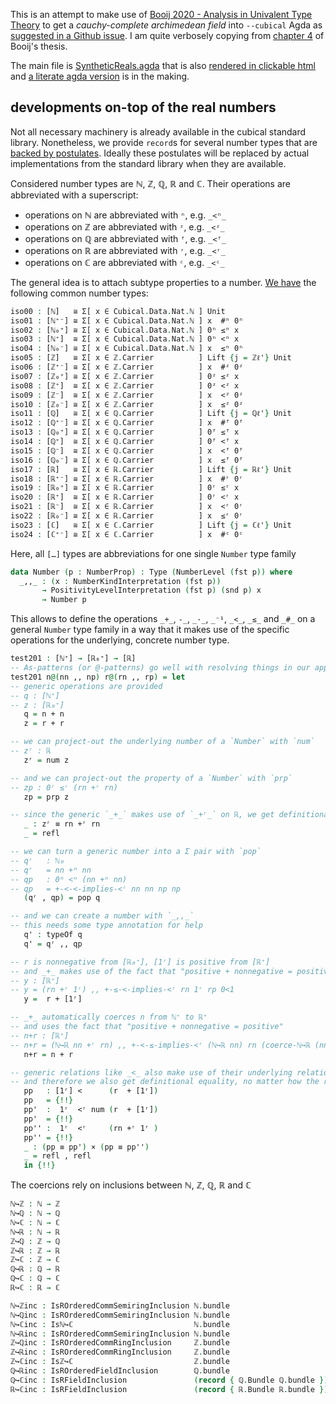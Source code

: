 

This is an attempt to make use of [Booij 2020 - Analysis in Univalent Type Theory](https://abooij.blogspot.com/p/phd-thesis.html) to get a _cauchy-complete archimedean field_ into `--cubical` Agda as [suggested in a Github issue](https://github.com/agda/cubical/issues/286). I am quite verbosely copying from [chapter 4](chapter-4-1.md) of Booij's thesis.

The main file is [SyntheticReals.agda](agda/SyntheticReals.agda) that is also [rendered in clickable html](https://mchristianl.github.io/synthetic-reals/html/SyntheticReals.html) and [a literate agda version](https://mchristianl.github.io/synthetic-reals/html/) is in the making.

## developments on-top of the real numbers

Not all necessary machinery is already available in the cubical standard library. Nonetheless, we provide `record`s for several number types that are [backed by postulates](https://mchristianl.github.io/synthetic-reals/html/Number.Postulates.html). Ideally these postulates will be replaced by actual implementations from the standard library when they are available.

Considered number types are ℕ, ℤ, ℚ, ℝ and ℂ. Their operations are abbreviated with a superscript:
- operations on ℕ are abbreviated with `ⁿ`, e.g. `_<ⁿ_`
- operations on ℤ are abbreviated with `ᶻ`, e.g. `_<ᶻ_`
- operations on ℚ are abbreviated with `ᶠ`, e.g. `_<ᶠ_`
- operations on ℝ are abbreviated with `ʳ`, e.g. `_<ʳ_`
- operations on ℂ are abbreviated with `ᶜ`, e.g. `_<ᶜ_`

The general idea is to attach subtype properties to a number. [We have](https://mchristianl.github.io/synthetic-reals/html/Summary.html) the following common number types:

```agda
iso00 : [ℕ]   ≅ Σ[ x ∈ Cubical.Data.Nat.ℕ ] Unit
iso01 : [ℕ⁺⁻] ≅ Σ[ x ∈ Cubical.Data.Nat.ℕ ] x  #ⁿ 0ⁿ
iso02 : [ℕ₀⁺] ≅ Σ[ x ∈ Cubical.Data.Nat.ℕ ] 0ⁿ ≤ⁿ x
iso03 : [ℕ⁺]  ≅ Σ[ x ∈ Cubical.Data.Nat.ℕ ] 0ⁿ <ⁿ x
iso04 : [ℕ₀⁻] ≅ Σ[ x ∈ Cubical.Data.Nat.ℕ ] x  ≤ⁿ 0ⁿ
iso05 : [ℤ]   ≅ Σ[ x ∈ ℤ.Carrier          ] Lift {j = ℤℓ'} Unit
iso06 : [ℤ⁺⁻] ≅ Σ[ x ∈ ℤ.Carrier          ] x  #ᶻ 0ᶻ
iso07 : [ℤ₀⁺] ≅ Σ[ x ∈ ℤ.Carrier          ] 0ᶻ ≤ᶻ x
iso08 : [ℤ⁺]  ≅ Σ[ x ∈ ℤ.Carrier          ] 0ᶻ <ᶻ x
iso09 : [ℤ⁻]  ≅ Σ[ x ∈ ℤ.Carrier          ] x  <ᶻ 0ᶻ
iso10 : [ℤ₀⁻] ≅ Σ[ x ∈ ℤ.Carrier          ] x  ≤ᶻ 0ᶻ
iso11 : [ℚ]   ≅ Σ[ x ∈ ℚ.Carrier          ] Lift {j = ℚℓ'} Unit
iso12 : [ℚ⁺⁻] ≅ Σ[ x ∈ ℚ.Carrier          ] x  #ᶠ 0ᶠ
iso13 : [ℚ₀⁺] ≅ Σ[ x ∈ ℚ.Carrier          ] 0ᶠ ≤ᶠ x
iso14 : [ℚ⁺]  ≅ Σ[ x ∈ ℚ.Carrier          ] 0ᶠ <ᶠ x
iso15 : [ℚ⁻]  ≅ Σ[ x ∈ ℚ.Carrier          ] x  <ᶠ 0ᶠ
iso16 : [ℚ₀⁻] ≅ Σ[ x ∈ ℚ.Carrier          ] x  ≤ᶠ 0ᶠ
iso17 : [ℝ]   ≅ Σ[ x ∈ ℝ.Carrier          ] Lift {j = ℝℓ'} Unit
iso18 : [ℝ⁺⁻] ≅ Σ[ x ∈ ℝ.Carrier          ] x  #ʳ 0ʳ
iso19 : [ℝ₀⁺] ≅ Σ[ x ∈ ℝ.Carrier          ] 0ʳ ≤ʳ x
iso20 : [ℝ⁺]  ≅ Σ[ x ∈ ℝ.Carrier          ] 0ʳ <ʳ x
iso21 : [ℝ⁻]  ≅ Σ[ x ∈ ℝ.Carrier          ] x  <ʳ 0ʳ
iso22 : [ℝ₀⁻] ≅ Σ[ x ∈ ℝ.Carrier          ] x  ≤ʳ 0ʳ
iso23 : [ℂ]   ≅ Σ[ x ∈ ℂ.Carrier          ] Lift {j = ℂℓ'} Unit
iso24 : [ℂ⁺⁻] ≅ Σ[ x ∈ ℂ.Carrier          ] x  #ᶜ 0ᶜ
```

Here, all `[…]` types are abbreviations for one single `Number` type family

```agda
data Number (p : NumberProp) : Type (NumberLevel (fst p)) where
  _,,_ : (x : NumberKindInterpretation (fst p))
       → PositivityLevelInterpretation (fst p) (snd p) x
       → Number p
```

This allows to define the operations `_+_`, `-_`, `_·_`, `_⁻¹`, `_<_`, `_≤_` and `_#_` on a general `Number` type family in a way that it makes use of the specific operations for the underlying, concrete number type.

```agda
test201 : [ℕ⁺] → [ℝ₀⁺] → [ℝ]
-- As-patterns (or @-patterns) go well with resolving things in our approach
test201 n@(nn ,, np) r@(rn ,, rp) = let
-- generic operations are provided
-- q : [ℕ⁺]
-- z : [ℝ₀⁺]
   q = n + n
   z = r + r

-- we can project-out the underlying number of a `Number` with `num`
-- zʳ : ℝ
   zʳ = num z

-- and we can project-out the property of a `Number` with `prp`
-- zp : 0ʳ ≤ʳ (rn +ʳ rn)
   zp = prp z

-- since the generic `_+_` makes use of `_+ʳ_` on ℝ, we get definitional equality
   _ : zʳ ≡ rn +ʳ rn
   _ = refl

-- we can turn a generic number into a Σ pair with `pop`
-- qʳ   : ℕ₀
-- qʳ   = nn +ⁿ nn
-- qp   : 0ⁿ <ⁿ (nn +ⁿ nn)
-- qp   = +-<-<-implies-<ʳ nn nn np np
   (qʳ , qp) = pop q

-- and we can create a number with `_,,_`
-- this needs some type annotation for help
   q' : typeOf q
   q' = qʳ ,, qp

-- r is nonnegative from [ℝ₀⁺], [1ʳ] is positive from [ℝ⁺]
-- and _+_ makes use of the fact that "positive + nonnegative = positive"
-- y : [ℝ⁺]
-- y = (rn +ʳ 1ʳ) ,, +-≤-<-implies-<ʳ rn 1ʳ rp 0<1
   y =  r + [1ʳ]

-- _+_ automatically coerces n from ℕ⁺ to ℝ⁺
-- and uses the fact that "positive + nonnegative = positive"
-- n+r : [ℝ⁺]
-- n+r = (ℕ↪ℝ nn +ʳ rn) ,, +-<-≤-implies-<ʳ (ℕ↪ℝ nn) rn (coerce-ℕ↪ℝ (nn ,, np)) rp
   n+r = n + r

-- generic relations like _<_ also make use of their underlying relations
-- and therefore we also get definitional equality, no matter how the relation is stated
   pp   : [1ʳ] <      (r  + [1ʳ])
   pp   = {!!}
   pp'  :  1ʳ  <ʳ num (r  + [1ʳ])
   pp'  = {!!}
   pp'' :  1ʳ  <ʳ     (rn +ʳ 1ʳ )
   pp'' = {!!}
   _ : (pp ≡ pp') × (pp ≡ pp'')
   _ = refl , refl
   in {!!}
```

The coercions rely on inclusions between ℕ, ℤ, ℚ, ℝ and ℂ

```agda
ℕ↪ℤ : ℕ → ℤ
ℕ↪ℚ : ℕ → ℚ
ℕ↪ℂ : ℕ → ℂ
ℕ↪ℝ : ℕ → ℝ
ℤ↪ℚ : ℤ → ℚ
ℤ↪ℝ : ℤ → ℝ
ℤ↪ℂ : ℤ → ℂ
ℚ↪ℝ : ℚ → ℝ
ℚ↪ℂ : ℚ → ℂ
ℝ↪ℂ : ℝ → ℂ

ℕ↪ℤinc : IsROrderedCommSemiringInclusion ℕ.bundle                       (record { ℤ.Bundle ℤ.bundle }) ℕ↪ℤ
ℕ↪ℚinc : IsROrderedCommSemiringInclusion ℕ.bundle                       (record { ℚ.Bundle ℚ.bundle }) ℕ↪ℚ
ℕ↪ℂinc : Isℕ↪ℂ                           ℕ.bundle                       ℂ.bundle                       ℕ↪ℂ
ℕ↪ℝinc : IsROrderedCommSemiringInclusion ℕ.bundle                       (record { ℝ.Bundle ℝ.bundle }) ℕ↪ℝ
ℤ↪ℚinc : IsROrderedCommRingInclusion     ℤ.bundle                       (record { ℚ.Bundle ℚ.bundle }) ℤ↪ℚ
ℤ↪ℝinc : IsROrderedCommRingInclusion     ℤ.bundle                       (record { ℝ.Bundle ℝ.bundle }) ℤ↪ℝ
ℤ↪ℂinc : Isℤ↪ℂ                           ℤ.bundle                       ℂ.bundle                       ℤ↪ℂ
ℚ↪ℝinc : IsROrderedFieldInclusion        ℚ.bundle                       (record { ℝ.Bundle ℝ.bundle }) ℚ↪ℝ
ℚ↪ℂinc : IsRFieldInclusion               (record { ℚ.Bundle ℚ.bundle }) (record { ℂ.Bundle ℂ.bundle }) ℚ↪ℂ
ℝ↪ℂinc : IsRFieldInclusion               (record { ℝ.Bundle ℝ.bundle }) (record { ℂ.Bundle ℂ.bundle }) ℝ↪ℂ
```
